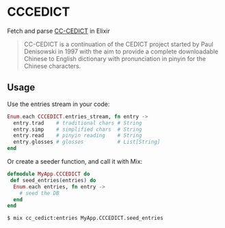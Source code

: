 # CCCEDICT

Fetch and parse [CC-CEDICT](https://www.mdbg.net/chindict/chindict.php?page=cedict) in Elixir

> CC-CEDICT is a continuation of the CEDICT project started by Paul Denisowski in 1997 with the aim to provide a complete downloadable Chinese to English dictionary with pronunciation in pinyin for the Chinese characters.

## Usage

Use the entries stream in your code:

```elixir
Enum.each CCCEDICT.entries_stream, fn entry ->
  entry.trad    # traditional chars # String
  entry.simp    # simplified chars  # String
  entry.read    # pinyin reading    # String
  entry.glosses # glosses           # List[String]
end
```

Or create a seeder function, and call it with Mix:

```elixir
defmodule MyApp.CCCEDICT do
 def seed_entries(entries) do
  Enum.each entries, fn entry ->
    # seed the DB
  end
end
```

```
$ mix cc_cedict:entries MyApp.CCCEDICT.seed_entries
```
